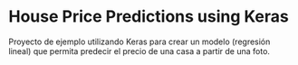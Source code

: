 # House Price Predictions using Keras

Proyecto de ejemplo utilizando Keras para crear un modelo (regresión lineal) que permita predecir el precio de una casa a partir de una foto.
